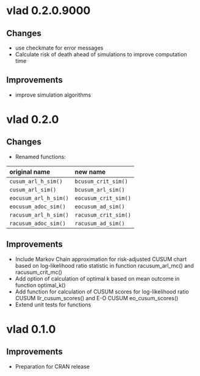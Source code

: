 # vlad 0.2.0.9000
## Changes
* use checkmate for error messages
* Calculate risk of death ahead of simulations to improve computation time

## Improvements
* improve simulation algorithms

# vlad 0.2.0
## Changes
* Renamed functions:

original name         | new name
:---------------------|:-------------------
`cusum_arl_h_sim()`   | `bcusum_crit_sim()` 
`cusum_arl_sim()`     | `bcusum_arl_sim()`
`eocusum_arl_h_sim()` | `eocusum_crit_sim()`
`eocusum_adoc_sim()`  | `eocusum_ad_sim()`
`racusum_arl_h_sim()` | `racusum_crit_sim()`
`racusum_adoc_sim()`  | `racusum_ad_sim()`

## Improvements
* Include Markov Chain approximation for risk-adjusted CUSUM chart based on log-likelihood ratio statistic in function racusum_arl_mc() and racusum_crit_mc()
* Add option of calculation of optimal k based on mean outcome in function optimal_k()
* Add function for calculation of CUSUM scores for log-likelihood ratio CUSUM llr_cusum_scores()
and E-O CUSUM eo_cusum_scores()
* Extend unit tests for functions

# vlad 0.1.0
## Improvements
* Preparation for CRAN release
